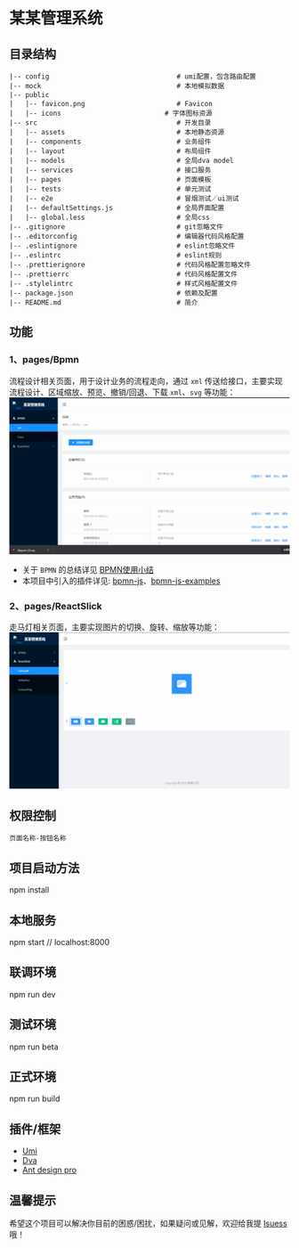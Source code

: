 # 某某管理系统

## 目录结构
```
|-- config                                # umi配置，包含路由配置
|-- mock                                  # 本地模拟数据
|-- public                                
|   |-- favicon.png                       # Favicon
|   |-- icons                          # 字体图标资源
|-- src                                   # 开发目录
|   |-- assets                            # 本地静态资源
|   |-- components                        # 业务组件
|   |-- layout                            # 布局组件
|   |-- models                            # 全局dva model
|   |-- services                          # 接口服务
|   |-- pages                             # 页面模板
|   |-- tests                             # 单元测试
|   |-- e2e                               # 冒烟测试／ui测试
|   |-- defaultSettings.js                # 全局界面配置
|   |-- global.less                       # 全局css
|-- .gitignore                            # git忽略文件
|-- .editorconfig                         # 编辑器代码风格配置
|-- .eslintignore                         # eslint忽略文件
|-- .eslintrc                             # eslint规则
|-- .prettierignore                       # 代码风格配置忽略文件
|-- .prettierrc                           # 代码风格配置文件
|-- .stylelintrc                          # 样式风格配置文件
|-- package.json                          # 依赖及配置
|-- README.md                             # 简介
```

## 功能

### 1、pages/Bpmn

流程设计相关页面，用于设计业务的流程走向，通过 `xml` 传送给接口，主要实现流程设计、区域缩放、预览、撤销/回退、下载 `xml`、`svg` 等功能：
![gif](./public/bpmn.gif)

* 关于 `BPMN` 的总结详见 [BPMN使用小结](https://juejin.im/post/6844903940954259470)
* 本项目中引入的插件详见: [bpmn-js](https://github.com/bpmn-io/bpmn-js)、[bpmn-js-examples](https://github.com/bpmn-io/bpmn-js-examples)

### 2、pages/ReactSlick

走马灯相关页面，主要实现图片的切换、旋转、缩放等功能：
![gif](./public/reactSlick.gif)

## 权限控制

`页面名称-按钮名称`

## 项目启动方法
npm install

## 本地服务
npm start // localhost:8000

## 联调环境
npm run dev

## 测试环境
npm run beta

## 正式环境
npm run build

## 插件/框架

* [Umi](https://umijs.org/zh-CN/docs)
* [Dva](https://dvajs.com/guide/concepts.html#state)
* [Ant design pro](https://pro.ant.design/docs/getting-started-cn)

## 温馨提示

希望这个项目可以解决你目前的困惑/困扰，如果疑问或见解，欢迎给我提 [Isuess](https://github.com/wqjiao/bpmn-activiti/issues) 哦！
